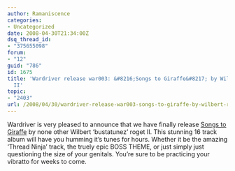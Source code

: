 ```yaml
---
author: Ramaniscence
categories:
- Uncategorized
date: 2008-04-30T21:34:00Z
dsq_thread_id:
- "375655098"
forum:
- "12"
guid: "786"
id: 1675
title: 'Wardriver release war003: &#8216;Songs to Giraffe&#8217; by Wilbert roget
  II'
topic:
- "2403"
url: /2008/04/30/wardriver-release-war003-songs-to-giraffe-by-wilbert-roget-ii/
---
```


Wardriver is very pleased to announce that we have finally release <a href="http://wardriver.thasauce.net/release/war003" target="_self">Songs to Giraffe</a> by none other Wilbert &#8216;bustatunez&#8217; roget II. This stunning 16 track album will have you humming it&#8217;s tunes for hours. Whether it be the amazing &#8216;Thread Ninja&#8217; track, the truely epic BOSS THEME, or just simply just questioning the size of your genitals. You&#8217;re sure to be practicing your vibratto for weeks to come.